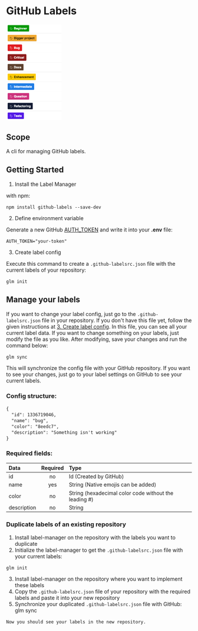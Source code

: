 # GitHub Labels

<div style="text-align: left">
  <img src="./pictures/gh-labels.png" width="150px"/>
</div>

## Scope
A cli for managing GitHub labels.

## Getting Started

1. Install the Label Manager

with npm:
```
npm install github-labels --save-dev
```

2. Define environment variable

  Generate a new GitHub [AUTH_TOKEN](https://github.com/settings/tokens) and write it into your **.env** file:
```
AUTH_TOKEN="your-token"
```

3. Create label config

  Execute this command to create a `.github-labelsrc.json` file with the current labels of your repository:
```
glm init
```

## Manage your labels
If you want to change your label config, just go to the `.github-labelsrc.json` file in your repository.
If you don't have this file yet, follow the given instructions at [3. Create label config](#getting-started).
In this file, you can see all your current label data. If you want to change something on your labels,
just modify the file as you like. After modifying, save your changes and run the command below:
```
glm sync
```
This will synchronize the config file with your GitHub repository.
If you want to see your changes, just go to your label settings on GitHub to see your current labels.

### Config structure:
```
{
  "id": 1336719046,
  "name": "bug",
  "color": "8eedc7",
  "description": "Something isn't working"
}
```

### Required fields:
| Data | Required | Type |
|:-------- |:-------:| :-------|
| id | no | Id (Created by GitHub) |
| name | yes | String (Native emojis can be added) |
| color | no | String (hexadecimal color code without the leading #) |
| description | no | String |


### Duplicate labels of an existing repository

1. Install label-manager on the repository with the labels you want to duplicate
2. Initialize the label-manager to get the `.github-labelsrc.json` file with your current labels:
```
glm init
```
3. Install label-manager on the repository where you want to implement these labels
4. Copy the `.github-labelsrc.json` file of your repository with the required labels and paste it into your new repository
5. Synchronize your duplicated `.github-labelsrc.json` file with GitHub:
glm sync
```
Now you should see your labels in the new repository.